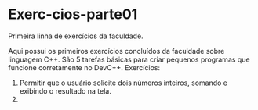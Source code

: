 # Exerc-cios-parte01
Primeira linha de exercícios da faculdade.

  Aqui possui os primeiros exercícios concluídos da faculdade sobre linguagem C++. 
São 5 tarefas básicas para criar pequenos programas que funcione corretamente no DevC++.
Exercícios:
1) Permitir que o usuário solicite dois números inteiros, somando e exibindo o resultado na tela.
2) 
